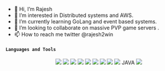 - 👋 Hi, I’m Rajesh
- 👀 I’m interested in Distributed systems and AWS.
- 🌱 I’m currently learning GoLang and event based systems.
- 💞️ I’m looking to collaborate on massive PVP game servers .
- 📫 How to reach me twitter @rajesh2win

<!---
rajesh2win/rajesh2win is a ✨ special ✨ repository because its `README.md` (this file) appears on your GitHub profile.
You can click the Preview link to take a look at your changes.
--->

#### `Languages and Tools`
<p align="center"> 
<img src="https://img.shields.io/badge/HTML5-E34F26?style=for-the-badge&logo=html5&logoColor=white">
<img src="https://img.shields.io/badge/CSS3-1572B6?style=for-the-badge&logo=css3&logoColor=white">
<img src="https://img.shields.io/badge/JavaScript-F7DF1E?style=for-the-badge&logo=javascript&logoColor=black">
<img src="https://img.shields.io/badge/Sass-CC6699?style=for-the-badge&logo=sass&logoColor=white">
<img src="https://img.shields.io/badge/Markdown-000000?style=for-the-badge&logo=markdown&logoColor=white">
<img src="https://img.shields.io/badge/Git-F05032?style=for-the-badge&logo=git&logoColor=white">
<img src="https://img.shields.io/badge/Linux-FCC624?style=for-the-badge&logo=linux&logoColor=black">
<img src="https://img.shields.io/badge/Vs_Code-0078D4?style=for-the-badge&logo=visual%20studio%20code&logoColor=white">
  <img src="https://img.icons8.com/ios-filled/2x/java-coffee-cup-logo.png"> JAVA </img>

<img src="https://img.icons8.com/color/48/000000/amazon-web-services.png"/>

</p>
